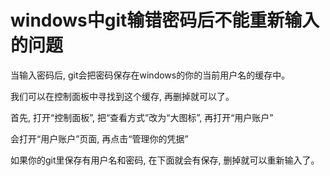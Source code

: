 # windows中git输错密码后不能重新输入的问题

当输入密码后, git会把密码保存在windows的你的当前用户名的缓存中。

我们可以在控制面板中寻找到这个缓存, 再删掉就可以了。

首先, 打开“控制面板”, 把“查看方式”改为“大图标”, 再打开“用户账户”

会打开“用户账户”页面, 再点击“管理你的凭据”

如果你的git里保存有用户名和密码, 在下面就会有保存, 删掉就可以重新输入了。
